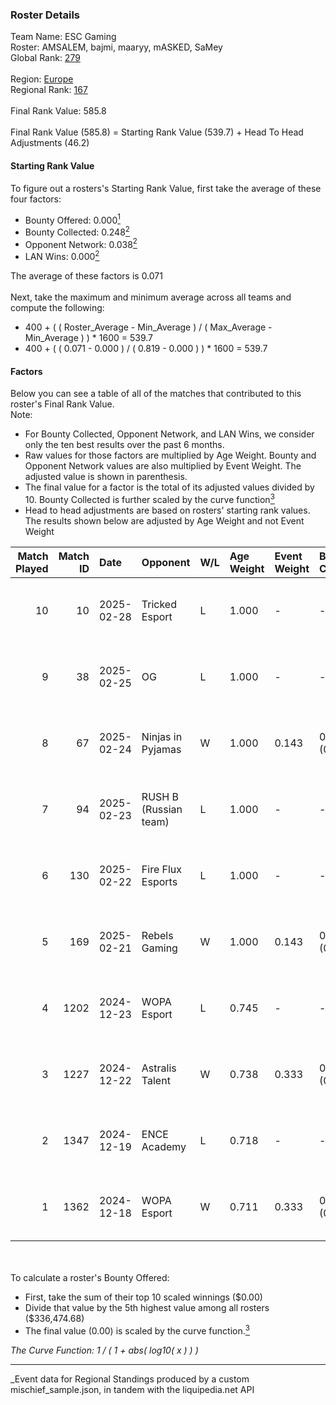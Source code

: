### Roster Details<br />
Team Name: ESC Gaming<br />
Roster: AMSALEM, bajmi, maaryy, mASKED, SaMey<br />
Global Rank: [279](../../standings_global_2025_03_01.md)<br />
<br />
Region: [Europe]( ../../standings_europe_2025_03_01.md)<br />
Regional Rank: [167]( ../../standings_europe_2025_03_01.md)<br />
<br />
Final Rank Value:  585.8<br />
<br />
Final Rank Value (585.8) = Starting Rank Value (539.7) + Head To Head Adjustments (46.2)<br />

#### Starting Rank Value<br />
To figure out a rosters's Starting Rank Value, first take the average of these four factors:<br />
- Bounty Offered: 0.000[<sup>1</sup>](#table2)
- Bounty Collected: 0.248[<sup>2</sup>](#table1)
- Opponent Network: 0.038[<sup>2</sup>](#table1)
- LAN Wins: 0.000[<sup>2</sup>](#table1)

The average of these factors is 0.071<br />
<br />
Next, take the maximum and minimum average across all teams and compute the following:<br />
- 400 + ( ( Roster_Average - Min_Average ) / ( Max_Average - Min_Average ) ) * 1600 = 539.7
- 400 + ( ( 0.071 - 0.000 ) / ( 0.819 - 0.000 ) ) * 1600 = 539.7


#### Factors<br />
Below you can see a table of all of the matches that contributed to this roster's Final Rank Value.<br />
Note:<br />

- For Bounty Collected, Opponent Network, and LAN Wins, we consider only the ten best results over the past 6 months.
- Raw values for those factors are multiplied by Age Weight. Bounty and Opponent Network values are also multiplied by Event Weight. The adjusted value is shown in parenthesis.
- The final value for a factor is the total of its adjusted values divided by 10. Bounty Collected is further scaled by the curve function[<sup>3</sup>](#curveFunction)
- Head to head adjustments are based on rosters' starting rank values. The results shown below are adjusted by Age Weight and not Event Weight
<span id="table1"></span><br />


| Match Played | Match ID | Date       | Opponent              | W/L | Age Weight | Event Weight | Bounty Collected | Opponent Network | LAN Wins  | H2H Adj. | Roster                                   |
| -: | -: | :- | :- | :- | :- | :- | :- | :- | :- | -: | :- |
|           10 |       10 | 2025-02-28 | Tricked Esport        | L   | 1.000      | -            | -                | -                | -         |    -6.62 | AMSALEM, bajmi, maaryy, mASKED, SaMey    |
|            9 |       38 | 2025-02-25 | OG                    | L   | 1.000      | -            | -                | -                | -         |    -4.69 | AMSALEM, bajmi, maaryy, mASKED, SaMey    |
|            8 |       67 | 2025-02-24 | Ninjas in Pyjamas     | W   | 1.000      | 0.143        | 0.000 (0.000)    | 0.667 (0.095)    | 0 (0.000) |    21.85 | AMSALEM, bajmi, maaryy, mASKED, SaMey    |
|            7 |       94 | 2025-02-23 | RUSH B (Russian team) | L   | 1.000      | -            | -                | -                | -         |    -6.24 | AMSALEM, bajmi, maaryy, mASKED, SaMey    |
|            6 |      130 | 2025-02-22 | Fire Flux Esports     | L   | 1.000      | -            | -                | -                | -         |    -4.49 | AMSALEM, bajmi, maaryy, mASKED, SaMey    |
|            5 |      169 | 2025-02-21 | Rebels Gaming         | W   | 1.000      | 0.143        | 0.009 (0.001)    | 0.296 (0.042)    | 0 (0.000) |    21.70 | AMSALEM, bajmi, maaryy, mASKED, SaMey    |
|            4 |     1202 | 2024-12-23 | WOPA Esport           | L   | 0.745      | -            | -                | -                | -         |    -4.32 | AMSALEM, maaryy, mASKED, shushan, tomiko |
|            3 |     1227 | 2024-12-22 | Astralis Talent       | W   | 0.738      | 0.333        | 0.002 (0.001)    | 0.404 (0.100)    | 0 (0.000) |    15.84 | AMSALEM, maaryy, mASKED, shushan, tomiko |
|            2 |     1347 | 2024-12-19 | ENCE Academy          | L   | 0.718      | -            | -                | -                | -         |    -4.96 | AMSALEM, maaryy, mASKED, shushan, tomiko |
|            1 |     1362 | 2024-12-18 | WOPA Esport           | W   | 0.711      | 0.333        | 0.031 (0.007)    | 0.601 (0.143)    | 0 (0.000) |    18.09 | AMSALEM, maaryy, mASKED, shushan, tomiko |

<br />
<span id="table2"></span><br />
To calculate a roster's Bounty Offered:<br />

- First, take the sum of their top 10 scaled winnings ($0.00)
- Divide that value by the 5th highest value among all rosters ($336,474.68)
- The final value (0.00) is scaled by the curve function.[<sup>3</sup>](#curveFunction)

<span id="curveFunction"></span>_The Curve Function: 1 / ( 1 + abs( log10( x ) ) )_<br />

---
_Event data for Regional Standings produced by a custom mischief_sample.json, in tandem with the liquipedia.net API<br />
